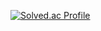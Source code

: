 [![Solved.ac Profile](http://mazassumnida.wtf/api/v2/generate_badge?boj=prkhch)](https://solved.ac/prkhch/)
